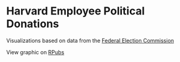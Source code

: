 # Harvard Employee Political Donations
Visualizations based on data from the [Federal Election Commission](https://www.fec.gov/data/browse-data/?tab=bulk-data)

View graphic on [RPubs](http://rpubs.com/shivi-a/473891)
